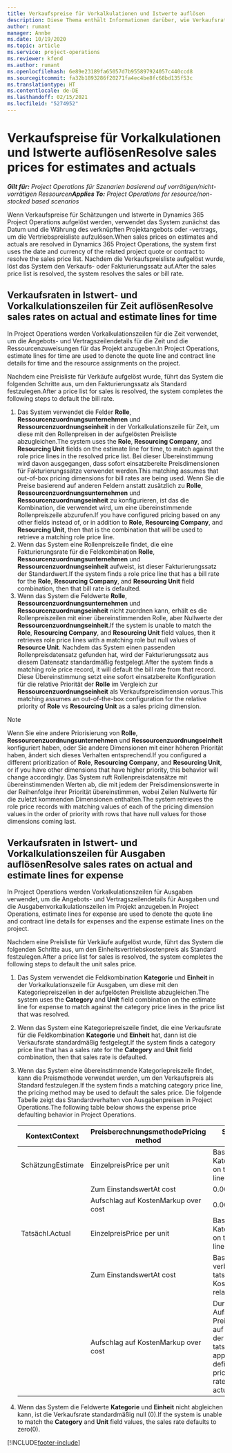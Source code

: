 ```yaml
---
title: Verkaufspreise für Vorkalkulationen und Istwerte auflösen
description: Diese Thema enthält Informationen darüber, wie Verkaufsraten für Vorkalkulationen und Istwerte aufgelöst werden.
author: rumant
manager: Annbe
ms.date: 10/19/2020
ms.topic: article
ms.service: project-operations
ms.reviewer: kfend
ms.author: rumant
ms.openlocfilehash: 6e89e23189fa65057d7b955897924057c440ccd8
ms.sourcegitcommit: fa32b1893286f20271fa4ec4be8fc68bd135f53c
ms.translationtype: HT
ms.contentlocale: de-DE
ms.lasthandoff: 02/15/2021
ms.locfileid: "5274952"
---
```

# <a name="resolve-sales-prices-for-estimates-and-actuals"></a><span data-ttu-id="020be-103">Verkaufspreise für Vorkalkulationen und Istwerte auflösen</span><span class="sxs-lookup"><span data-stu-id="020be-103">Resolve sales prices for estimates and actuals</span></span>

<span data-ttu-id="020be-104">_**Gilt für:** Project Operations für Szenarien basierend auf vorrätigen/nicht-vorrätigen Ressourcen_</span><span class="sxs-lookup"><span data-stu-id="020be-104">_**Applies To:** Project Operations for resource/non-stocked based scenarios_</span></span>

<span data-ttu-id="020be-105">Wenn Verkaufspreise für Schätzungen und Istwerte in Dynamics 365 Project Operations aufgelöst werden, verwendet das System zunächst das Datum und die Währung des verknüpften Projektangebots oder -vertrags, um die Vertriebspreisliste aufzulösen.</span><span class="sxs-lookup"><span data-stu-id="020be-105">When sales prices on estimates and actuals are resolved in Dynamics 365 Project Operations, the system first uses the date and currency of the related project quote or contract to resolve the sales price list.</span></span> <span data-ttu-id="020be-106">Nachdem die Verkaufspreisliste aufgelöst wurde, löst das System den Verkaufs- oder Fakturierungssatz auf.</span><span class="sxs-lookup"><span data-stu-id="020be-106">After the sales price list is resolved, the system resolves the sales or bill rate.</span></span>

## <a name="resolve-sales-rates-on-actual-and-estimate-lines-for-time"></a><span data-ttu-id="020be-107">Verkaufsraten in Istwert- und Vorkalkulationszeilen für Zeit auflösen</span><span class="sxs-lookup"><span data-stu-id="020be-107">Resolve sales rates on actual and estimate lines for time</span></span>

<span data-ttu-id="020be-108">In Project Operations werden Vorkalkulationszeilen für die Zeit verwendet, um die Angebots- und Vertragszeilendetails für die Zeit und die Ressourcenzuweisungen für das Projekt anzugeben.</span><span class="sxs-lookup"><span data-stu-id="020be-108">In Project Operations, estimate lines for time are used to denote the quote line and contract line details for time and the resource assignments on the project.</span></span>

<span data-ttu-id="020be-109">Nachdem eine Preisliste für Verkäufe aufgelöst wurde, führt das System die folgenden Schritte aus, um den Fakturierungssatz als Standard festzulegen.</span><span class="sxs-lookup"><span data-stu-id="020be-109">After a price list for sales is resolved, the system completes the following steps to default the bill rate.</span></span>

1. <span data-ttu-id="020be-110">Das System verwendet die Felder **Rolle**, **Ressourcenzuordnungsunternehmen** und **Ressourcenzuordnungseinheit** in der Vorkalkulationszeile für Zeit, um diese mit den Rollenpreisen in der aufgelösten Preisliste abzugleichen.</span><span class="sxs-lookup"><span data-stu-id="020be-110">The system uses the **Role**, **Resourcing Company**, and **Resourcing Unit** fields on the estimate line for time, to match against the role price lines in the resolved price list.</span></span> <span data-ttu-id="020be-111">Bei dieser Übereinstimmung wird davon ausgegangen, dass sofort einsatzbereite Preisdimensionen für Fakturierungssätze verwendet werden.</span><span class="sxs-lookup"><span data-stu-id="020be-111">This matching assumes that out-of-box pricing dimensions for bill rates are being used.</span></span> <span data-ttu-id="020be-112">Wenn Sie die Preise basierend auf anderen Feldern anstatt zusätzlich zu **Rolle**, **Ressourcenzuordnungsunternehmen** und **Ressourcenzuordnungseinheit** zu konfigurieren, ist das die Kombination, die verwendet wird, um eine übereinstimmende Rollenpreiszeile abzurufen.</span><span class="sxs-lookup"><span data-stu-id="020be-112">If you have configured pricing based on any other fields instead of, or in addition to **Role**, **Resourcing Company**, and **Resourcing Unit**, then that is the combination that will be used to retrieve a matching role price line.</span></span>
2. <span data-ttu-id="020be-113">Wenn das System eine Rollenpreiszeile findet, die eine Fakturierungsrate für die Feldkombination **Rolle**, **Ressourcenzuordnungsunternehmen** und **Ressourcenzuordnungseinheit** aufweist, ist dieser Fakturierungssatz der Standardwert.</span><span class="sxs-lookup"><span data-stu-id="020be-113">If the system finds a role price line that has a bill rate for the **Role**, **Resourcing Company**, and **Resourcing Unit** field combination, then that bill rate is defaulted.</span></span>
3. <span data-ttu-id="020be-114">Wenn das System die Feldwerte **Rolle**, **Ressourcenzuordnungsunternehmen** und **Ressourcenzuordnungseinheit** nicht zuordnen kann, erhält es die Rollenpreiszeilen mit einer übereinstimmenden Rolle, aber Nullwerte der **Ressourcenzuordnungseinheit**.</span><span class="sxs-lookup"><span data-stu-id="020be-114">If the system is unable to match the **Role**, **Resourcing Company**, and **Resourcing Unit** field values, then it retrieves role price lines with a matching role but null values of **Resource Unit**.</span></span> <span data-ttu-id="020be-115">Nachdem das System einen passenden Rollenpreisdatensatz gefunden hat, wird der Fakturierungssatz aus diesem Datensatz standardmäßig festgelegt.</span><span class="sxs-lookup"><span data-stu-id="020be-115">After the system finds a matching role price record, it will default the bill rate from that record.</span></span> <span data-ttu-id="020be-116">Diese Übereinstimmung setzt eine sofort einsatzbereite Konfiguration für die relative Priorität der **Rolle** im Vergleich zur **Ressourcenzuordnungseinheit** als Verkaufspreisdimension voraus.</span><span class="sxs-lookup"><span data-stu-id="020be-116">This matching assumes an out-of-the-box configuration for the relative priority of **Role** vs **Resourcing Unit** as a sales pricing dimension.</span></span>

> [!NOTE]
> <span data-ttu-id="020be-117">Wenn Sie eine andere Priorisierung von **Rolle**, **Ressourcenzuordnungsunternehmen** und **Ressourcenzuordnungseinheit** konfiguriert haben, oder Sie andere Dimensionen mit einer höheren Priorität haben, ändert sich dieses Verhalten entsprechend.</span><span class="sxs-lookup"><span data-stu-id="020be-117">If you configured a different prioritization of **Role**, **Resourcing Company**, and **Resourcing Unit**, or if you have other dimensions that have higher priority, this behavior will change accordingly.</span></span> <span data-ttu-id="020be-118">Das System ruft Rollenpreisdatensätze mit übereinstimmenden Werten ab, die mit jedem der Preisdimensionswerte in der Reihenfolge ihrer Priorität übereinstimmen, wobei Zeilen Nullwerte für die zuletzt kommenden Dimensionen enthalten.</span><span class="sxs-lookup"><span data-stu-id="020be-118">The system retrieves the role price records with matching values of each of the pricing dimension values in the order of priority with rows that have null values for those dimensions coming last.</span></span>

## <a name="resolve-sales-rates-on-actual-and-estimate-lines-for-expense"></a><span data-ttu-id="020be-119">Verkaufsraten in Istwert- und Vorkalkulationszeilen für Ausgaben auflösen</span><span class="sxs-lookup"><span data-stu-id="020be-119">Resolve sales rates on actual and estimate lines for expense</span></span>

<span data-ttu-id="020be-120">In Project Operations werden Vorkalkulationszeilen für Ausgaben verwendet, um die Angebots- und Vertragszeilendetails für Ausgaben und die Ausgabenvorkalkulationszeilen im Projekt anzugeben.</span><span class="sxs-lookup"><span data-stu-id="020be-120">In Project Operations, estimate lines for expense are used to denote the quote line and contract line details for expenses and the expense estimate lines on the project.</span></span>

<span data-ttu-id="020be-121">Nachdem eine Preisliste für Verkäufe aufgelöst wurde, führt das System die folgenden Schritte aus, um den Einheitsvertriebskostenpreis als Standard festzulegen.</span><span class="sxs-lookup"><span data-stu-id="020be-121">After a price list for sales is resolved, the system completes the following steps to default the unit sales price.</span></span>

1. <span data-ttu-id="020be-122">Das System verwendet die Feldkombination **Kategorie** und **Einheit** in der Vorkalkulationszeile für Ausgaben, um diese mit den Kategoriepreiszeilen in der aufgelösten Preisliste abzugleichen.</span><span class="sxs-lookup"><span data-stu-id="020be-122">The system uses the **Category** and **Unit** field combination on the estimate line for expense to match against the category price lines in the price list that was resolved.</span></span>
2. <span data-ttu-id="020be-123">Wenn das System eine Kategoriepreiszeile findet, die eine Verkaufsrate für die Feldkombination **Kategorie** und **Einheit** hat, dann ist die Verkaufsrate standardmäßig festgelegt.</span><span class="sxs-lookup"><span data-stu-id="020be-123">If the system finds a category price line that has a sales rate for the **Category** and **Unit** field combination, then that sales rate is defaulted.</span></span>
3. <span data-ttu-id="020be-124">Wenn das System eine übereinstimmende Kategoriepreiszeile findet, kann die Preismethode verwendet werden, um den Verkaufspreis als Standard festzulegen.</span><span class="sxs-lookup"><span data-stu-id="020be-124">If the system finds a matching category price line, the pricing method may be used to default the sales price.</span></span> <span data-ttu-id="020be-125">Die folgende Tabelle zeigt das Standardverhalten von Ausgabenpreisen in Project Operations.</span><span class="sxs-lookup"><span data-stu-id="020be-125">The following table below shows the expense price defaulting behavior in Project Operations.</span></span>

    | <span data-ttu-id="020be-126">Kontext</span><span class="sxs-lookup"><span data-stu-id="020be-126">Context</span></span> | <span data-ttu-id="020be-127">Preisberechnungsmethode</span><span class="sxs-lookup"><span data-stu-id="020be-127">Pricing method</span></span> | <span data-ttu-id="020be-128">Standardpreis</span><span class="sxs-lookup"><span data-stu-id="020be-128">Price defaulted</span></span> |
    | --- | --- | --- |
    | <span data-ttu-id="020be-129">Schätzung</span><span class="sxs-lookup"><span data-stu-id="020be-129">Estimate</span></span> | <span data-ttu-id="020be-130">Einzelpreis</span><span class="sxs-lookup"><span data-stu-id="020be-130">Price per unit</span></span> | <span data-ttu-id="020be-131">Basierend auf der Kategoriepreiszeile</span><span class="sxs-lookup"><span data-stu-id="020be-131">Based on the category price line</span></span> |
    | &nbsp; | <span data-ttu-id="020be-132">Zum Einstandswert</span><span class="sxs-lookup"><span data-stu-id="020be-132">At cost</span></span> | <span data-ttu-id="020be-133">0.00</span><span class="sxs-lookup"><span data-stu-id="020be-133">0.00</span></span> |
    | &nbsp; | <span data-ttu-id="020be-134">Aufschlag auf Kosten</span><span class="sxs-lookup"><span data-stu-id="020be-134">Markup over cost</span></span> | <span data-ttu-id="020be-135">0.00</span><span class="sxs-lookup"><span data-stu-id="020be-135">0.00</span></span> |
    | <span data-ttu-id="020be-136">Tatsächl.</span><span class="sxs-lookup"><span data-stu-id="020be-136">Actual</span></span> | <span data-ttu-id="020be-137">Einzelpreis</span><span class="sxs-lookup"><span data-stu-id="020be-137">Price per unit</span></span> | <span data-ttu-id="020be-138">Basierend auf der Kategoriepreiszeile</span><span class="sxs-lookup"><span data-stu-id="020be-138">Based on the category price line</span></span> |
    | &nbsp; | <span data-ttu-id="020be-139">Zum Einstandswert</span><span class="sxs-lookup"><span data-stu-id="020be-139">At cost</span></span> | <span data-ttu-id="020be-140">Basierend auf den damit verbundenen tatsächlichen Kosten</span><span class="sxs-lookup"><span data-stu-id="020be-140">Based on the related cost actual</span></span> |
    | &nbsp; | <span data-ttu-id="020be-141">Aufschlag auf Kosten</span><span class="sxs-lookup"><span data-stu-id="020be-141">Markup over cost</span></span> | <span data-ttu-id="020be-142">Durch Anwenden eines Aufschlags gemäß der Preiszeile der Kategorie auf den Stückkostensatz der zugehörigen tatsächlichen Kosten</span><span class="sxs-lookup"><span data-stu-id="020be-142">By applying a markup as defined by the category price line on the unit cost rate of the related cost actual</span></span> |

4. <span data-ttu-id="020be-143">Wenn das System die Feldwerte **Kategorie** und **Einheit** nicht abgleichen kann, ist die Verkaufsrate standardmäßig null (0).</span><span class="sxs-lookup"><span data-stu-id="020be-143">If the system is unable to match the **Category** and **Unit** field values, the sales rate defaults to zero(0).</span></span>


[!INCLUDE[footer-include](../includes/footer-banner.md)]